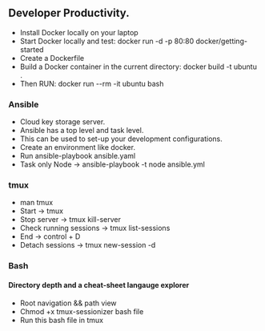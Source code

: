 ## Developer Productivity.
- Install Docker locally on your laptop
- Start Docker locally and test: docker run -d -p 80:80 docker/getting-started
- Create a Dockerfile
- Build a Docker container in the current directory: docker build -t ubuntu . 
- Then RUN: docker run --rm -it ubuntu bash  
### Ansible
- Cloud key storage server.
- Ansible has a top level and task level.
- This can be used to set-up your development configurations.
- Create an environment like docker.
- Run ansible-playbook ansible.yaml
- Task only Node -> ansible-playbook -t node ansible.yml
### tmux
- man tmux
 - Start -> tmux
 - Stop server -> tmux kill-server
 - Check running sessions -> tmux list-sessions
 - End -> control + D
 - Detach sessions -> tmux new-session -d
### Bash
#### Directory depth and a cheat-sheet langauge explorer
- Root navigation && path view
- Chmod +x tmux-sessionizer bash file
- Run this bash file in tmux